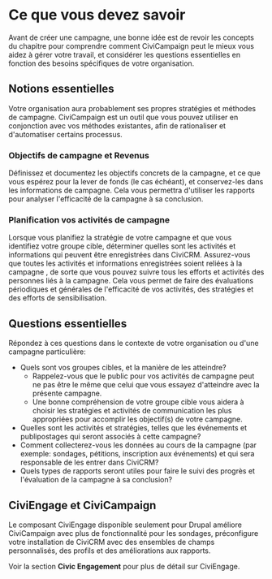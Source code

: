Ce que vous devez savoir
========================

Avant de créer une campagne, une bonne idée est de revoir les concepts du chapitre pour comprendre comment CiviCampaign peut le mieux vous aidez à gérer votre travail, et considérer les questions essentielles en fonction des besoins spécifiques de votre organisation.

Notions essentielles
--------------------

Votre organisation aura probablement ses propres stratégies et méthodes de campagne. 
CiviCampaign est un outil que vous pouvez utiliser en conjonction avec vos méthodes existantes, afin de rationaliser et d'automatiser certains processus.

### Objectifs de campagne et Revenus

Définissez et documentez les objectifs concrets de la campagne, et ce que vous espérez pour la lever de fonds (le cas échéant), et conservez-les dans les informations de campagne.
Cela vous permettra d'utiliser les rapports pour analyser l'efficacité de la campagne à sa conclusion.

### Planification vos activités de campagne

Lorsque vous planifiez la stratégie de votre campagne et que vous identifiez votre groupe cible, déterminer quelles sont les activités et informations qui peuvent être enregistrées dans CiviCRM.
Assurez-vous que toutes les activités et informations enregistrées soient reliées à la campagne , de sorte que vous pouvez suivre tous les efforts et activités des personnes liés à la campagne.
Cela vous permet de faire des évaluations périodiques et générales de l'efficacité de vos activités, des stratégies et des efforts de sensibilisation.

Questions essentielles
----------------------

Répondez à ces questions dans le contexte de votre organisation ou d'une campagne particulière:

- Quels sont vos groupes cibles, et la manière de les atteindre?
    - Rappelez-vous que le public pour vos activités de campagne peut ne pas être le même que celui que vous essayez d'atteindre avec la présente campagne.
    - Une bonne compréhension de votre groupe cible vous aidera à choisir les stratégies et activités de communication les plus appropriées pour accomplir les objectif(s) de votre campagne.
- Quelles sont les activités et stratégies, telles que les événements et publipostages qui seront associés à cette campagne?
- Comment collecterez-vous les données au cours de la campagne (par exemple: sondages, pétitions, inscription aux événements) et qui sera responsable de les entrer dans CiviCRM?
- Quels types de rapports seront utiles pour faire le suivi des progrès et l'évaluation de la campagne à sa conclusion?

CiviEngage et CiviCampaign
---------------------------

Le composant CiviEngage disponible seulement pour Drupal améliore CiviCampaign avec plus de fonctionnalité pour les sondages, préconfigure votre installation de CiviCRM avec des ensembles de champs personnalisés, des profils et des améliorations aux rapports.

Voir la section **Civic Engagement** pour plus de détail sur CiviEngage.
